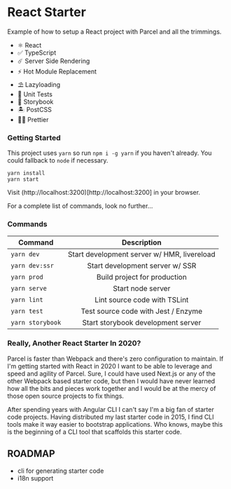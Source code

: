 # React Starter

Example of how to setup a React project with Parcel and all the trimmings.

- ⚛ React
- ✅ TypeScript
- ☄️ Server Side Rendering
- ⚡️ Hot Module Replacement
- ⛱ Lazyloading
- 🧪 Unit Tests
- 📖 Storybook
- 🏝 PostCSS
- 💇‍♂️ Prettier

### Getting Started

This project uses `yarn` so run `npm i -g yarn` if you haven't already. You could fallback to `node` if necessary.

```
yarn install
yarn start
```

Visit (http://localhost:3200)[http://localhost:3200] in your browser.

For a complete list of commands, look no further...

### Commands

| Command          |                 Description                 |
| ---------------- | :-----------------------------------------: |
| `yarn dev`       | Start development server w/ HMR, livereload |
| `yarn dev:ssr`   |       Start development server w/ SSR       |
| `yarn prod`      |        Build project for production         |
| `yarn serve`     |              Start node server              |
| `yarn lint`      |        Lint source code with TSLint         |
| `yarn test`      |     Test source code with Jest / Enzyme     |
| `yarn storybook` |     Start storybook development server      |

### Really, Another React Starter In 2020?

Parcel is faster than Webpack and there's zero configuration to maintain. If I'm getting started with React in 2020 I want to be able to leverage and speed and agility of Parcel. Sure, I could have used Next.js or any of the other Webpack based starter code, but then I would have never learned how all the bits and pieces work together and I would be at the mercy of those open source projects to fix things.

After spending years with Angular CLI I can't say I'm a big fan of starter code projects. Having distributed my last starter code in 2015, I find CLI tools make it way easier to bootstrap applications. Who knows, maybe this is the beginning of a CLI tool that scaffolds this starter code.

## ROADMAP

- cli for generating starter code
- i18n support
